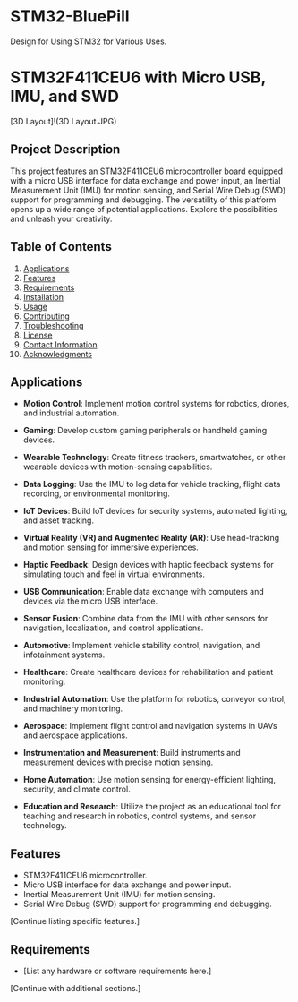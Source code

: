 # STM32-BluePill
Design for Using STM32 for Various Uses. 
# STM32F411CEU6 with Micro USB, IMU, and SWD

[3D Layout]!(3D Layout.JPG)

## Project Description

This project features an STM32F411CEU6 microcontroller board equipped with a micro USB interface for data exchange and power input, an Inertial Measurement Unit (IMU) for motion sensing, and Serial Wire Debug (SWD) support for programming and debugging. The versatility of this platform opens up a wide range of potential applications. Explore the possibilities and unleash your creativity.

## Table of Contents

1. [Applications](#applications)
2. [Features](#features)
3. [Requirements](#requirements)
4. [Installation](#installation)
5. [Usage](#usage)
6. [Contributing](#contributing)
7. [Troubleshooting](#troubleshooting)
8. [License](#license)
9. [Contact Information](#contact-information)
10. [Acknowledgments](#acknowledgments)

## Applications

- **Motion Control**: Implement motion control systems for robotics, drones, and industrial automation.
  
- **Gaming**: Develop custom gaming peripherals or handheld gaming devices.

- **Wearable Technology**: Create fitness trackers, smartwatches, or other wearable devices with motion-sensing capabilities.

- **Data Logging**: Use the IMU to log data for vehicle tracking, flight data recording, or environmental monitoring.

- **IoT Devices**: Build IoT devices for security systems, automated lighting, and asset tracking.

- **Virtual Reality (VR) and Augmented Reality (AR)**: Use head-tracking and motion sensing for immersive experiences.

- **Haptic Feedback**: Design devices with haptic feedback systems for simulating touch and feel in virtual environments.

- **USB Communication**: Enable data exchange with computers and devices via the micro USB interface.

- **Sensor Fusion**: Combine data from the IMU with other sensors for navigation, localization, and control applications.

- **Automotive**: Implement vehicle stability control, navigation, and infotainment systems.

- **Healthcare**: Create healthcare devices for rehabilitation and patient monitoring.

- **Industrial Automation**: Use the platform for robotics, conveyor control, and machinery monitoring.

- **Aerospace**: Implement flight control and navigation systems in UAVs and aerospace applications.

- **Instrumentation and Measurement**: Build instruments and measurement devices with precise motion sensing.

- **Home Automation**: Use motion sensing for energy-efficient lighting, security, and climate control.

- **Education and Research**: Utilize the project as an educational tool for teaching and research in robotics, control systems, and sensor technology.

## Features

- STM32F411CEU6 microcontroller.
- Micro USB interface for data exchange and power input.
- Inertial Measurement Unit (IMU) for motion sensing.
- Serial Wire Debug (SWD) support for programming and debugging.

[Continue listing specific features.]

## Requirements

- [List any hardware or software requirements here.]

[Continue with additional sections.]

